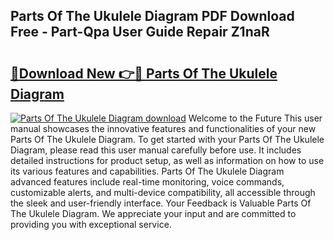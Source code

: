 ## Parts Of The Ukulele Diagram PDF Download Free - Part-Qpa User Guide Repair Z1naR

# <h2><a href="http://dfs8b5.blite.top/?on=Parts+Of+The+Ukulele+Diagram">🔗Download New 👉🔴 Parts Of The Ukulele Diagram</a></h2>

[![Parts Of The Ukulele Diagram download](https://i.imgur.com/lujVjoI.png)](http://dfs8b5.blite.top/?on=Parts+Of+The+Ukulele+Diagram)
Welcome to the Future This user manual showcases the innovative features and functionalities of your new Parts Of The Ukulele Diagram. To get started with your Parts Of The Ukulele Diagram, please read this user manual carefully before use. It includes detailed instructions for product setup, as well as information on how to use its various features and capabilities. Parts Of The Ukulele Diagram advanced features include real-time monitoring, voice commands, customizable alerts, and multi-device compatibility, all accessible through the sleek and user-friendly interface. Your Feedback is Valuable Parts Of The Ukulele Diagram. We appreciate your input and are committed to providing you with exceptional service.
